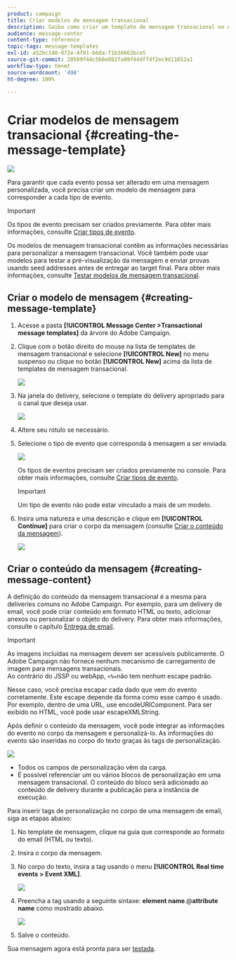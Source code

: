 ```yaml
---
product: campaign
title: Criar modelos de mensagem transacional
description: Saiba como criar um template de mensagem transacional no Adobe Campaign Classic.
audience: message-center
content-type: reference
topic-tags: message-templates
exl-id: a52bc140-072e-4f81-b6da-f1b38662bce5
source-git-commit: 20509f44c5b8e0827a09f44dffdf2ec9d11652a1
workflow-type: tm+mt
source-wordcount: '498'
ht-degree: 100%

---
```


# Criar modelos de mensagem transacional {#creating-the-message-template}

![](../../assets/v7-only.svg)

Para garantir que cada evento possa ser alterado em uma mensagem personalizada, você precisa criar um modelo de mensagem para corresponder a cada tipo de evento.

>[!IMPORTANT]
>
>Os tipos de evento precisam ser criados previamente. Para obter mais informações, consulte [Criar tipos de evento](../../message-center/using/creating-event-types.md).

Os modelos de mensagem transacional contêm as informações necessárias para personalizar a mensagem transacional. Você também pode usar modelos para testar a pré-visualização da mensagem e enviar provas usando seed addresses antes de entregar ao target final. Para obter mais informações, consulte [Testar modelos de mensagem transacional](../../message-center/using/testing-message-templates.md).

## Criar o modelo de mensagem {#creating-message-template}

1. Acesse a pasta **[!UICONTROL Message Center >Transactional message templates]** da árvore do Adobe Campaign.

1. Clique com o botão direito do mouse na lista de templates de mensagem transacional e selecione **[!UICONTROL New]** no menu suspenso ou clique no botão **[!UICONTROL New]** acima da lista de templates de mensagem transacional.

   ![](assets/messagecenter_create_model_001.png)

1. Na janela do delivery, selecione o template do delivery apropriado para o canal que deseja usar.

   ![](assets/messagecenter_create_model_002.png)

1. Altere seu rótulo se necessário.

1. Selecione o tipo de evento que corresponda à mensagem a ser enviada.

   ![](assets/messagecenter_create_model_003.png)

   Os tipos de eventos precisam ser criados previamente no console. Para obter mais informações, consulte [Criar tipos de evento](../../message-center/using/creating-event-types.md).

   >[!IMPORTANT]
   >
   >Um tipo de evento não pode estar vinculado a mais de um modelo.

1. Insira uma natureza e uma descrição e clique em **[!UICONTROL Continue]** para criar o corpo da mensagem (consulte [Criar o conteúdo da mensagem](#creating-message-content)).

   ![](assets/messagecenter_create_model_004.png)

## Criar o conteúdo da mensagem {#creating-message-content}

A definição do conteúdo da mensagem transacional é a mesma para deliveries comuns no Adobe Campaign. Por exemplo, para um delivery de email, você pode criar conteúdo em formato HTML ou texto, adicionar anexos ou personalizar o objeto do delivery. Para obter mais informações, consulte o capítulo [Entrega de email](../../delivery/using/about-email-channel.md).

>[!IMPORTANT]
>
>As imagens incluídas na mensagem devem ser acessíveis publicamente. O Adobe Campaign não fornece nenhum mecanismo de carregamento de imagem para mensagens transacionais.\
>Ao contrário do JSSP ou webApp, `<%=`não tem nenhum escape padrão.
>
>Nesse caso, você precisa escapar cada dado que vem do evento corretamente. Este escape depende da forma como esse campo é usado. Por exemplo, dentro de uma URL, use encodeURIComponent. Para ser exibido no HTML, você pode usar escapeXMLString.

Após definir o conteúdo da mensagem, você pode integrar as informações do evento no corpo da mensagem e personalizá-lo. As informações do evento são inseridas no corpo do texto graças às tags de personalização.

![](assets/messagecenter_create_content_001.png)

* Todos os campos de personalização vêm da carga.
* É possível referenciar um ou vários blocos de personalização em uma mensagem transacional. O conteúdo do bloco será adicionado ao conteúdo de delivery durante a publicação para a instância de execução.

Para inserir tags de personalização no corpo de uma mensagem de email, siga as etapas abaixo:

1. No template de mensagem, clique na guia que corresponde ao formato do email (HTML ou texto).

1. Insira o corpo da mensagem.

1. No corpo do texto, insira a tag usando o menu **[!UICONTROL Real time events > Event XML]**.

   ![](assets/messagecenter_create_custo_002.png)

1. Preencha a tag usando a seguinte sintaxe: **element name**.@**attribute name** como mostrado abaixo.

   ![](assets/messagecenter_create_custo_003.png)

1. Salve o conteúdo.

Sua mensagem agora está pronta para ser [testada](../../message-center/using/testing-message-templates.md).

